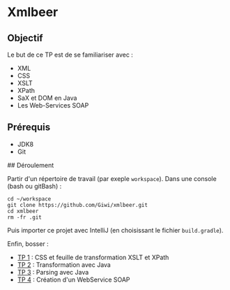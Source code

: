 # Xmlbeer

## Objectif

Le but de ce TP est de se familiariser avec :
- XML
- CSS
- XSLT
- XPath
- SaX et DOM en Java
- Les Web-Services SOAP

## Prérequis

- JDK8
- Git

## Déroulement

Partir d'un répertoire de travail (par exeple `workspace`). 
Dans une console (bash ou gitBash) :

    cd ~/workspace
    git clone https://github.com/Giwi/xmlbeer.git
    cd xmlbeer
    rm -fr .git

Puis importer ce projet avec IntelliJ (en choisissant le fichier `build.gradle`).

Enfin, bosser : 

- [TP 1](./step1) : CSS et feuille de transformation XSLT et XPath
- [TP 2](./step2) : Transformation avec Java
- [TP 3](./step3) : Parsing avec Java
- [TP 4](./step4) : Création d'un WebService SOAP